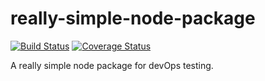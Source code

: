 # really-simple-node-package
[![Build Status](https://travis-ci.com/joyychang/really-simple-node-package.svg?branch=master)](https://travis-ci.com/joyychang/really-simple-node-package)
[![Coverage Status](https://coveralls.io/repos/github/joyychang/really-simple-node-package/badge.svg?branch=master)](https://coveralls.io/github/joyychang/really-simple-node-package?branch=master)

A really simple node package for devOps testing.
 